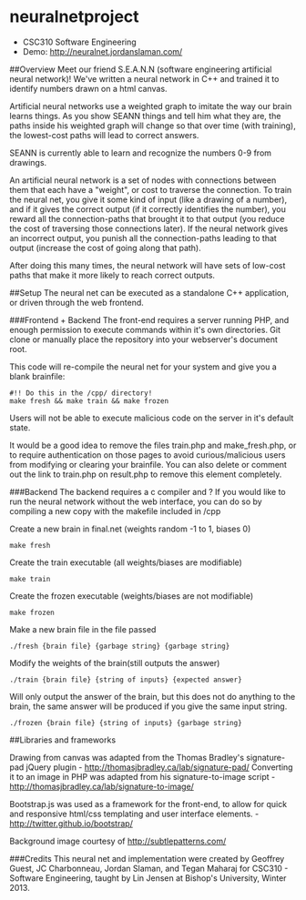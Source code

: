 neuralnetproject
================

- CSC310 Software Engineering
- Demo: http://neuralnet.jordanslaman.com/


##Overview
Meet our friend S.E.A.N.N (software engineering artificial neural network)! 
We've written a neural network in C++ and trained it to identify numbers drawn on a html canvas.

Artificial neural networks use a weighted graph to imitate the way our brain learns things.
As you show SEANN things and tell him what they are, the paths inside his weighted graph will change so that over time (with training), the lowest-cost paths will lead to correct answers.

SEANN is currently able to learn and recognize the numbers 0-9 from drawings.

An artificial neural network is a set of nodes with connections between them that each have a "weight", or cost to traverse the connection.
To train the neural net, you give it some kind of input (like a drawing of a number), and if it gives the correct output (if it correctly identifies the number), you reward all the connection-paths that brought it to that output (you reduce the cost of traversing those connections later).
If the neural network gives an incorrect output, you punish all the connection-paths leading to that output (increase the cost of going along that path).

After doing this many times, the neural network will have sets of low-cost paths that make it more likely to reach correct outputs.


##Setup
The neural net can be executed as a standalone C++ application, or driven through the web frontend.

###Frontend + Backend
The front-end requires a server running PHP, and enough permission to execute commands within it's own directories.
Git clone or manually place the repository into your webserver's document root.

This code will re-compile the neural net for your system and give you a blank brainfile:

	#!! Do this in the /cpp/ directory!
	make fresh && make train && make frozen

Users will not be able to execute malicious code on the server in it's default state.

It would be a good idea to remove the files train.php and make_fresh.php, or to require authentication on those pages to avoid curious/malicious users from modifying or clearing your brainfile. You can also delete or comment out the link to train.php on result.php to remove this element completely.

###Backend
The backend requires  a c compiler and ?
If you would like to run the neural network without the web interface, you can do so by compiling a new copy with the makefile included in /cpp

Create a new brain in final.net (weights random -1 to 1, biases 0)

	make fresh

Create the train executable (all weights/biases are modifiable)

	make train

Create the frozen executable (weights/biases are not modifiable)

	make frozen

Make a new brain file in the file passed

	./fresh {brain file} {garbage string} {garbage string}
	
Modify the weights of the brain(still outputs the answer)

	./train {brain file} {string of inputs} {expected answer}

Will only output the answer of the brain, but this does not do anything to the brain, the same answer will be produced if you give the same input string.

	./frozen {brain file} {string of inputs} {garbage string}


##Libraries and frameworks

Drawing from canvas was adapted from the Thomas Bradley's signature-pad jQuery plugin - http://thomasjbradley.ca/lab/signature-pad/ 
Converting it to an image in PHP was adapted from his signature-to-image script - http://thomasjbradley.ca/lab/signature-to-image/

Bootstrap.js was used as a framework for the front-end, to allow for quick and responsive html/css templating and user interface elements. - http://twitter.github.io/bootstrap/

Background image courtesy of http://subtlepatterns.com/
	
###Credits
This neural net and implementation were created by Geoffrey Guest, JC
Charbonneau, Jordan Slaman, and Tegan Maharaj for CSC310 - Software
Engineering, taught by Lin Jensen at Bishop's University, Winter 2013.
